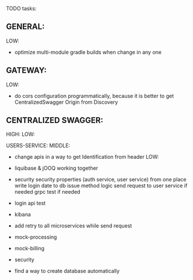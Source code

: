 TODO tasks:

GENERAL:
-
LOW:
- optimize multi-module gradle builds when change in any one

GATEWAY:
-
LOW:
- do cors configuration programmatically, because it is better to get CentralizedSwagger Origin from Discovery

CENTRALIZED SWAGGER: 
-
HIGH:
LOW:

USERS-SERVICE:
MIDDLE:
- change apis in a way to get Identification from header
LOW:
- liquibase & jOOQ working together


- security
     security properties (auth service, user service) from one place
     write login date to db
     issue method logic
     send request to user service if needed
     grpc
     test if needed
- login api test
- kibana
- add retry to all microservices while send request
- mock-processing
- mock-billing
- security
- find a way to create database automatically

